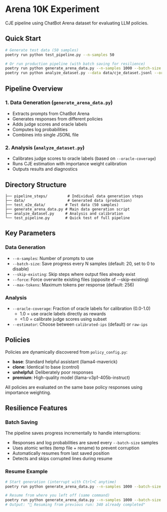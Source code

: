 # Arena 10K Experiment

CJE pipeline using ChatBot Arena dataset for evaluating LLM policies.

## Quick Start

```bash
# Generate test data (50 samples)
poetry run python test_pipeline.py --n-samples 50

# Or run production pipeline (with batch saving for resilience)
poetry run python generate_arena_data.py --n-samples 1000 --batch-size 20
poetry run python analyze_dataset.py --data data/cje_dataset.jsonl --oracle-coverage 0.5
```

## Pipeline Overview

### 1. Data Generation (`generate_arena_data.py`)
- Extracts prompts from ChatBot Arena
- Generates responses from different policies
- Adds judge scores and oracle labels
- Computes log probabilities
- Combines into single JSONL file

### 2. Analysis (`analyze_dataset.py`)
- Calibrates judge scores to oracle labels (based on `--oracle-coverage`)
- Runs CJE estimation with importance weight calibration
- Outputs results and diagnostics

## Directory Structure

```
├── pipeline_steps/         # Individual data generation steps
├── data/                   # Generated data (production)
├── test_e2e_data/         # Test data (50 samples)
├── generate_arena_data.py # Main data generation script
├── analyze_dataset.py     # Analysis and calibration
└── test_pipeline.py       # Quick test of full pipeline
```

## Key Parameters

### Data Generation
- `--n-samples`: Number of prompts to use
- `--batch-size`: Save progress every N samples (default: 20, set to 0 to disable)
- `--skip-existing`: Skip steps where output files already exist
- `--force`: Force overwrite existing files (opposite of --skip-existing)
- `--max-tokens`: Maximum tokens per response (default: 256)

### Analysis
- `--oracle-coverage`: Fraction of oracle labels for calibration (0.0-1.0)
  - 1.0 = use oracle labels directly as rewards
  - <1.0 = calibrate judge scores using subset
- `--estimator`: Choose between `calibrated-ips` (default) or `raw-ips`

## Policies

Policies are dynamically discovered from `policy_config.py`:
- **base**: Standard helpful assistant (llama4-maverick)
- **clone**: Identical to base (control)
- **unhelpful**: Deliberately poor responses
- **premium**: High-quality model (llama-v3p1-405b-instruct)

All policies are evaluated on the same base policy responses using importance weighting.

## Resilience Features

### Batch Saving
The pipeline saves progress incrementally to handle interruptions:
- Responses and log probabilities are saved every `--batch-size` samples
- Uses atomic writes (temp file + rename) to prevent corruption
- Automatically resumes from last saved position
- Detects and skips corrupted lines during resume

### Resume Example
```bash
# Start generation (interrupt with Ctrl+C anytime)
poetry run python generate_arena_data.py --n-samples 1000 --batch-size 20

# Resume from where you left off (same command)
poetry run python generate_arena_data.py --n-samples 1000 --batch-size 20
# Output: "📂 Resuming from previous run: 340 already completed"
```